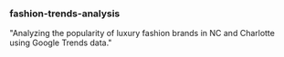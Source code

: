 ### fashion-trends-analysis
"Analyzing the popularity of luxury fashion brands in NC and Charlotte using Google Trends data."
